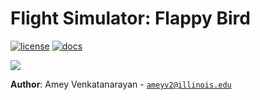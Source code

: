 # Flight Simulator: Flappy Bird

[![license](https://img.shields.io/badge/license-MIT-green)](LICENSE)
[![docs](https://img.shields.io/badge/docs-yes-brightgreen)](docs/README.md)

![](flappybird.gif)

**Author**: Amey Venkatanarayan - [`ameyv2@illinois.edu`](mailto:example@illinois.edu)
